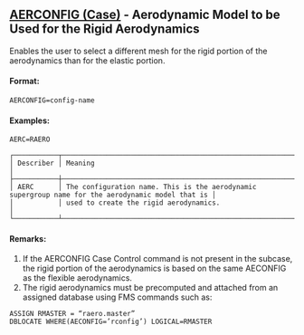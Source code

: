 ## [AERCONFIG (Case)](https://help.hexagonmi.com/bundle/MSC_Nastran_2022.4/page/Nastran_Combined_Book/qrg/casecontrol4a/TOC.AERCONFIG.Case.xhtml) - Aerodynamic Model to be Used for the Rigid Aerodynamics

Enables the user to select a different mesh for the rigid portion of the aerodynamics than for the elastic portion.

#### Format:

```nastran
AERCONFIG=config-name
```

#### Examples:

```nastran
AERC=RAERO
```

```text
┌───────────┬───────────────────────────────────────────────────────────────────────────────────────────────────┐
│ Describer │ Meaning                                                                                           │
├───────────┼───────────────────────────────────────────────────────────────────────────────────────────────────┤
│ AERC      │ The configuration name. This is the aerodynamic supergroup name for the aerodynamic model that is │
│           │ used to create the rigid aerodynamics.                                                            │
└───────────┴───────────────────────────────────────────────────────────────────────────────────────────────────┘
```
#### Remarks:

1. If the AERCONFIG Case Control command is not present in the subcase, the rigid portion of the aerodynamics is based on the same AECONFIG as the flexible aerodynamics.
2. The rigid aerodynamics must be precomputed and attached from an assigned database using FMS commands such as:

```nastran
ASSIGN RMASTER = “raero.master”
DBLOCATE WHERE(AECONFIG=’rconfig’) LOGICAL=RMASTER
```
